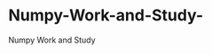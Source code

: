    # Numpy-Work-and-Study-
Numpy Work and Study 
                
                
                                  
                                                 
                                                                                                                                 
                   
                                   
                        
        
 
    
        
               
 
          
  
    
      
  
